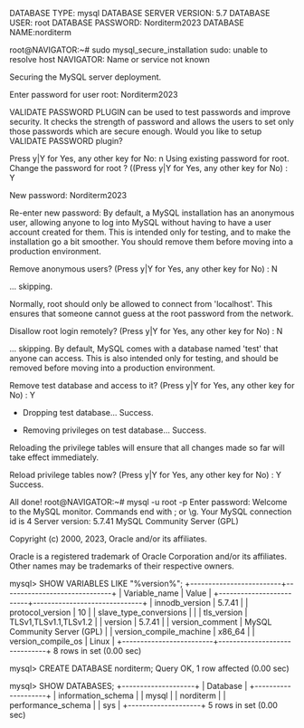 DATABASE TYPE: mysql
DATABASE SERVER VERSION: 5.7
DATABASE USER: root
DATABASE PASSWORD: Norditerm2023
DATABASE NAME:norditerm



root@NAVIGATOR:~# sudo mysql_secure_installation
sudo: unable to resolve host NAVIGATOR: Name or service not known

Securing the MySQL server deployment.

Enter password for user root: Norditerm2023

VALIDATE PASSWORD PLUGIN can be used to test passwords
and improve security. It checks the strength of password
and allows the users to set only those passwords which are
secure enough. Would you like to setup VALIDATE PASSWORD plugin?

Press y|Y for Yes, any other key for No: n
Using existing password for root.
Change the password for root ? ((Press y|Y for Yes, any other key for No) : Y

New password: Norditerm2023

Re-enter new password:
By default, a MySQL installation has an anonymous user,
allowing anyone to log into MySQL without having to have
a user account created for them. This is intended only for
testing, and to make the installation go a bit smoother.
You should remove them before moving into a production
environment.

Remove anonymous users? (Press y|Y for Yes, any other key for No) : N

 ... skipping.


Normally, root should only be allowed to connect from
'localhost'. This ensures that someone cannot guess at
the root password from the network.

Disallow root login remotely? (Press y|Y for Yes, any other key for No) : N

 ... skipping.
By default, MySQL comes with a database named 'test' that
anyone can access. This is also intended only for testing,
and should be removed before moving into a production
environment.


Remove test database and access to it? (Press y|Y for Yes, any other key for No) : Y
 - Dropping test database...
Success.

 - Removing privileges on test database...
Success.

Reloading the privilege tables will ensure that all changes
made so far will take effect immediately.

Reload privilege tables now? (Press y|Y for Yes, any other key for No) : Y
Success.

All done!
root@NAVIGATOR:~# mysql -u root -p
Enter password:
Welcome to the MySQL monitor.  Commands end with ; or \g.
Your MySQL connection id is 4
Server version: 5.7.41 MySQL Community Server (GPL)

Copyright (c) 2000, 2023, Oracle and/or its affiliates.

Oracle is a registered trademark of Oracle Corporation and/or its
affiliates. Other names may be trademarks of their respective
owners.



mysql> SHOW VARIABLES LIKE "%version%";
+-------------------------+------------------------------+
| Variable_name           | Value                        |
+-------------------------+------------------------------+
| innodb_version          | 5.7.41                       |
| protocol_version        | 10                           |
| slave_type_conversions  |                              |
| tls_version             | TLSv1,TLSv1.1,TLSv1.2        |
| version                 | 5.7.41                       |
| version_comment         | MySQL Community Server (GPL) |
| version_compile_machine | x86_64                       |
| version_compile_os      | Linux                        |
+-------------------------+------------------------------+
8 rows in set (0.00 sec)

mysql> CREATE DATABASE norditerm;
Query OK, 1 row affected (0.00 sec)

mysql> SHOW DATABASES;
+--------------------+
| Database           |
+--------------------+
| information_schema |
| mysql              |
| norditerm          |
| performance_schema |
| sys                |
+--------------------+
5 rows in set (0.00 sec)